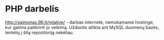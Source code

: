 # PHP darbelis
http://saimonas.96.lt/relative/ - darbas internete, nemokamame hostinge, kur galima patikrinti jo veikimą. Užduotis atlikta ant MySQL duomenų bazės, lentelių į šitą repozitoriją nekėliau.
